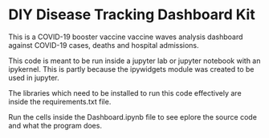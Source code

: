 # DIY Disease Tracking Dashboard Kit

This is a COVID-19 booster vaccine vaccine waves analysis dashboard against COVID-19 cases, deaths and hospital admissions.

This code is meant to be run inside a jupyter lab or jupyter notebook with an ipykernel.
This is partly because the ipywidgets module was created to be used in jupyter.

The libraries which need to be installed to run this code effectively are inside the requirements.txt file.

Run the cells inside the Dashboard.ipynb file to see eplore the source code and what the program does.
